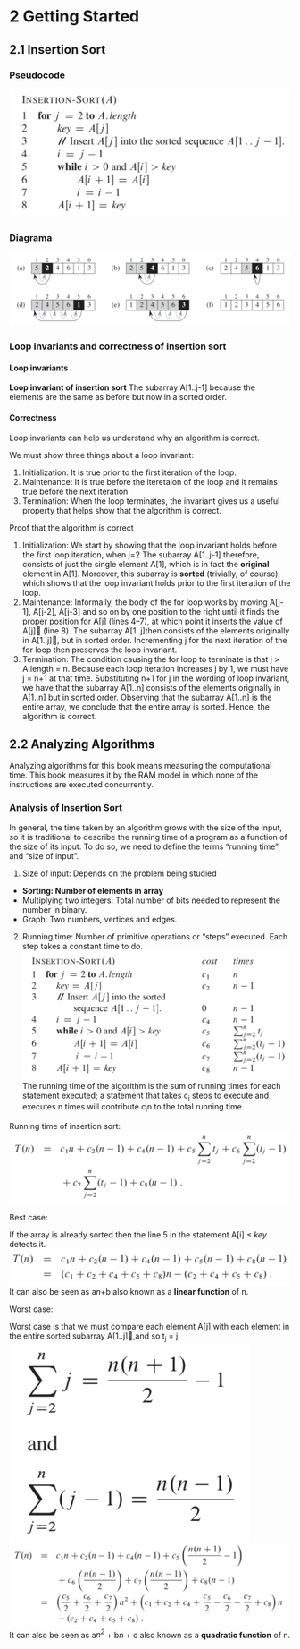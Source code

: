 # 2 Getting Started

## 2.1 Insertion Sort
### Pseudocode
![](https://github.com/camilaferno/ADA/blob/master/Libros/images/Cormen2_1.png)
### Diagrama 
![](https://github.com/camilaferno/ADA/blob/master/Libros/images/Cormen2_2.png)
### Loop invariants and correctness of insertion sort
#### Loop invariants
**Loop invariant of insertion sort** The subarray A[1..j-1] because the elements are the same as before but now in a sorted order.
#### Correctness
Loop invariants can help us understand why an algorithm is correct.

We must show three things about a loop invariant:
1. Initialization: It is true prior to the first iteration of the loop.
2. Maintenance: It is true before the iteretaion of the loop and it remains true before the next iteration
3. Termination: When the loop terminates, the invariant gives us a useful property that helps show that the algorithm is correct.

Proof that the algorithm is correct
1. Initialization: We start by showing that the loop invariant holds before the first loop iteration, when j=2 The subarray A[1..j-1] therefore, consists of just the single element A[1], which is in fact the **original** element in A[1]. Moreover, this subarray is **sorted** (trivially, of course), which shows that the loop invariant holds prior to the first iteration of the loop.
2. Maintenance: Informally, the body of the for loop works by moving A[j-1], A[j-2], A[j-3] and so on by one position to the right until it finds the proper position for A[j] (lines 4–7), at which point it inserts the value of A[j]􏰀 (line 8). The subarray A[1..j]then consists of the elements originally in A[1..j]􏰀, but in sorted order. Incrementing j for the next iteration of the for loop then preserves the loop invariant.
3. Termination: The condition causing the for loop to terminate is that j > A.length = n. Because each loop iteration increases j by 1, we must have j = n+1 at that time. Substituting n+1 for j in the wording of loop invariant, we have that the subarray A[1..n] consists of the elements originally in A[1..n] but in sorted order. Observing that the subarray A[1..n] is the entire array, we conclude that the entire array is sorted. Hence, the algorithm is correct.

## 2.2 Analyzing Algorithms
Analyzing algorithms for this book means measuring the computational time. This book measures it by the RAM model in which none of the instructions are executed concurrently.
### Analysis of Insertion Sort
In general, the time taken by an algorithm grows with the size of the input, so it is traditional to describe the running time of a program as a function of the size of its input. To do so, we need to define the terms “running time” and “size of input”.
1. Size of input: Depends on the problem being studied
- **Sorting: Number of elements in array**
- Multiplying two integers: Total number of bits needed to represent the number in binary.
- Graph: Two numbers, vertices and edges.
2. Running time: Number of primitive operations or “steps” executed.
Each step takes a constant time to do.
![](https://github.com/camilaferno/ADA/blob/master/Libros/images/Cormen2_3.png)
The running time of the algorithm is the sum of running times for each statement executed; a statement that takes c<sub>i</sub> steps to execute and executes n times will contribute c<sub>i</sub>n to the total running time.

Running time of insertion sort:
![](https://github.com/camilaferno/ADA/blob/master/Libros/images/Cormen2_4.png)

Best case:

If the array is already sorted then the line 5 in the statement A[i] <span>&#8804;</span> *key* detects it.
![](https://github.com/camilaferno/ADA/blob/master/Libros/images/Cormen2_5.png)
It can also be seen as a*n*+b also known as a **linear function** of n.

Worst case:

Worst case is that we must compare each element A[j] with each element in the entire sorted subarray A[1..j]􏰀,and so t<sub>j</sub> = j
![](https://github.com/camilaferno/ADA/blob/master/Libros/images/Cormen2_6.png)
![](https://github.com/camilaferno/ADA/blob/master/Libros/images/Cormen2_7.png)
It can also be seen as a*n<sup>2</sup>* + b*n* + c also known as a **quadratic function** of n.


